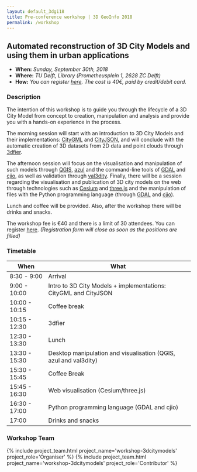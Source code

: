 ```yaml
---
layout: default_3dgi18
title: Pre-conference workshop | 3D GeoInfo 2018
permalink: /workshop
---
```


<a name="workshop" style="display: block; position: relative; top: -50px; visibility: hidden;"></a>

## Automated reconstruction of 3D City Models and using them in urban applications

- **When:** *Sunday, September 30th, 2018*
- **Where:** *TU Delft, Library (Prometheusplein 1, 2628 ZC Delft)*
- **How:** *You can register [here](https://3dgeoinfo.typeform.com/to/G8WwRm). The cost is 40€, paid by credit/debit card.*

### Description

The intention of this workshop is to guide you through the lifecycle of a 3D City Model from concept to creation, manipulation and analysis and provide you with a hands-on experience in the process.

The morning session will start with an introduction to 3D City Models and their implementations: [CityGML](https://www.citygml.org) and [CityJSON](https://www.cityjson.org), and will conclude with the automatic creation of 3D datasets from 2D data and point clouds through [3dfier](https://github.com/tudelft3d/3dfier/wiki).

The afternoon session will focus on the visualisation and manipulation of such models through [QGIS](https://qgis.org/en/site/), [azul](https://itunes.apple.com/us/app/azul/id1173239678?mt=12) and the command-line tools of [GDAL](http://www.gdal.org) and [cjio](https://github.com/tudelft3d/cjio), as well as validation through [val3dity](http://geovalidation.bk.tudelft.nl/val3dity/). Finally, there will be a session regarding the visualisation and publication of 3D city models on the web through technologies such as [Cesium](https://cesiumjs.org/) and [three.js](https://threejs.org/) and the manipulation of files with the Python programming language (through [GDAL](http://www.gdal.org) and [cjio](https://github.com/tudelft3d/cjio)).

Lunch and coffee will be provided. Also, after the workshop there will be drinks and snacks.

The workshop fee is €40 and there is a limit of 30 attendees. You can register [here](https://3dgeoinfo.typeform.com/to/G8WwRm). *(Registration form will close as soon as the positions are filled)*

### Timetable

<div class="table-responsive">
	<table class="table table-hover table-striped table-condensed">
	  <thead>
	    <tr>
	      <th>When</th>
	      <th>What</th>
	    </tr>
	  </thead>
	  <tbody>
	  	<tr>
				<td>8:30 - 9:00</td>
				<td>Arrival</td>
	    </tr>
	    <tr>
				<td>9:00 - 10:00</td>
				<td>Intro to 3D City Models + implementations: CityGML and CityJSON</td>
	    </tr>
	    <tr>
				<td>10:00 - 10:15</td>
				<td>Coffee break</td>
	    </tr>
	    <tr>
				<td>10:15 - 12:30</td>
				<td>3dfier</td>
	    </tr>
	    <tr>
				<td>12:30 - 13:30</td>
				<td>Lunch</td>
	    </tr>
	    <tr>
				<td>13:30 - 15:30</td>
				<td>Desktop manipulation and visualisation (QGIS, azul and val3dity)</td>
	    </tr>
			<tr>
				<td>15:30 - 15:45</td>
				<td>Coffee Break</td>
	    </tr>
			<tr>
				<td>15:45 - 16:30</td>
				<td>Web visualisation (Cesium/three.js)</td>
	    </tr>
			<tr>
				<td>16:30 - 17:00</td>
				<td>Python programming language (GDAL and cjio)</td>
	    </tr>
	    <tr>
				<td>17:00</td>
				<td>Drinks and snacks</td>
	    </tr>
	  </tbody>
	</table>
</div>

### Workshop Team

<div class="row">
  {% include project_team.html project_name='workshop-3dcitymodels' project_role='Organiser' %}
  {% include project_team.html project_name='workshop-3dcitymodels' project_role='Contributor' %} 
</div>